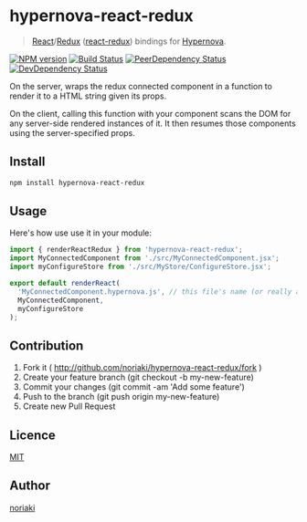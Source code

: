 # hypernova-react-redux

> [React](https://github.com/facebook/react)/[Redux](https://github.com/reactjs/redux) ([react-redux](https://github.com/reactjs/react-redux)) bindings for [Hypernova](https://github.com/airbnb/hypernova).

[![NPM version](https://badge.fury.io/js/hypernova-react-redux.svg)](http://badge.fury.io/js/hypernova-react-redux)
[![Build Status](https://img.shields.io/travis/noriaki/hypernova-react-redux.svg?style=flat-square)](https://travis-ci.org/noriaki/hypernova-react-redux)
[![PeerDependency Status](https://img.shields.io/david/peer/noriaki/hypernova-react-redux.svg?style=flat-square)](https://david-dm.org/noriaki/hypernova-react-redux)
[![DevDependency Status](https://img.shields.io/david/dev/noriaki/hypernova-react-redux.svg?style=flat-square)](https://david-dm.org/noriaki/hypernova-react-redux)

On the server, wraps the redux connected component in a function to render it to a HTML string given its props.

On the client, calling this function with your component scans the DOM for any server-side rendered instances of it. It then resumes those components using the server-specified props.

## Install

```sh
npm install hypernova-react-redux
```

## Usage

Here's how use use it in your module:

```js
import { renderReactRedux } from 'hypernova-react-redux';
import MyConnectedComponent from './src/MyConnectedComponent.jsx';
import myConfigureStore from './src/MyStore/ConfigureStore.jsx';

export default renderReact(
  'MyConnectedComponent.hypernova.js', // this file's name (or really any unique name)
  MyConnectedComponent,
  myConfigureStore
);
```
## Contribution

1. Fork it ( http://github.com/noriaki/hypernova-react-redux/fork )
2. Create your feature branch (git checkout -b my-new-feature)
3. Commit your changes (git commit -am 'Add some feature')
4. Push to the branch (git push origin my-new-feature)
5. Create new Pull Request

## Licence

[MIT](https://github.com/noriaki/hypernova-react-redux/blob/master/LICENCE)

## Author

[noriaki](https://github.com/noriaki)
